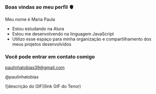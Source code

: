 ### Boas vindas ao meu perfil 🫀

Meu nome é Maria Paula

- Estou estudando na Alura
- Estou me desenvolvendo na linguagem JavaScript
- Utilizo esse espaço para minha organização e compartilhamento dos meus projetos desenvolvidos

### Você pode entrar em contato comigo 

paulinhatobias39@gmail.com

@paulinhatobias

![descrição do GIF](link GIF do Tenor)

